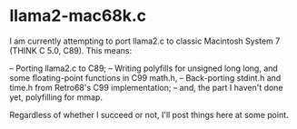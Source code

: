 # llama2-mac68k.c

I am currently attempting to port llama2.c to classic Macintosh System 7 (THINK C 5.0, C89). This means:

– Porting llama2.c to C89;
– Writing polyfills for unsigned long long, and some floating-point functions in C99 math.h,
– Back-porting stdint.h and time.h from Retro68's C99 implementation;
– and, the part I haven't done yet, polyfilling for mmap.

Regardless of whether I succeed or not, I'll post things here at some point.
